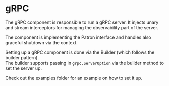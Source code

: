 # gRPC

The gRPC component is responsible to run a gRPC server. 
It injects unary and stream interceptors for managing the observability part of the server.

The component is implementing the Patron interface and handles also graceful shutdown via the context.

Setting up a gRPC component is done via the Builder (which follows the builder pattern).  
The builder supports passing in `grpc.ServerOption` via the builder method to set the server up.

Check out the examples folder for an example on how to set it up.